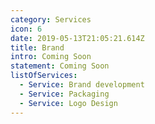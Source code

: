 ```yaml
---
category: Services
icon: 6
date: 2019-05-13T21:05:21.614Z
title: Brand
intro: Coming Soon
statement: Coming Soon
listOfServices:
  - Service: Brand development
  - Service: Packaging
  - Service: Logo Design
---
```


